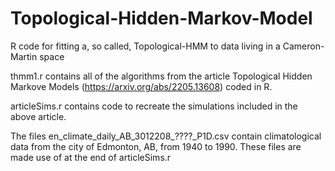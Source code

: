 # Topological-Hidden-Markov-Model
R code for fitting a, so called, Topological-HMM to data living in a Cameron-Martin space

thmm1.r contains all of the algorithms from the article Topological Hidden Markove Models 
(https://arxiv.org/abs/2205.13608) coded in R. 

articleSims.r contains code to recreate the simulations included in the above article.

The files en_climate_daily_AB_3012208_????_P1D.csv contain climatological data from 
the city of Edmonton, AB, from 1940 to 1990.  These files are made use of at the end
of articleSims.r

